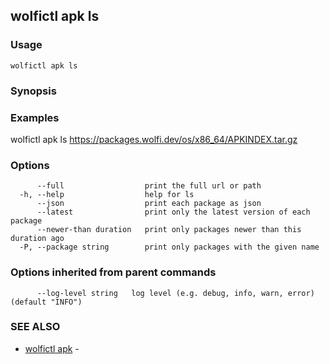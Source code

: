 ## wolfictl apk ls



### Usage

```
wolfictl apk ls
```

### Synopsis



### Examples

wolfictl apk ls https://packages.wolfi.dev/os/x86_64/APKINDEX.tar.gz

### Options

```
      --full                  print the full url or path
  -h, --help                  help for ls
      --json                  print each package as json
      --latest                print only the latest version of each package
      --newer-than duration   print only packages newer than this duration ago
  -P, --package string        print only packages with the given name
```

### Options inherited from parent commands

```
      --log-level string   log level (e.g. debug, info, warn, error) (default "INFO")
```

### SEE ALSO

* [wolfictl apk](wolfictl_apk.md)	 - 

